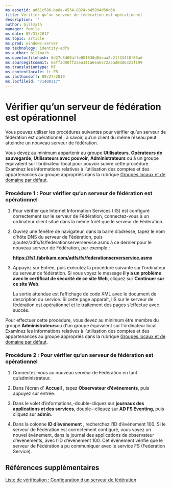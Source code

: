 ```yaml
---
ms.assetid: ad61c586-ba8a-4534-8824-b45994d60c6b
title: Vérifier qu’un serveur de fédération est opérationnel
description: ''
author: billmath
manager: femila
ms.date: 05/31/2017
ms.topic: article
ms.prod: windows-server
ms.technology: identity-adfs
ms.author: billmath
ms.openlocfilehash: 6d27c8d69affe001630d8deaa2c21f334f8f86ad
ms.sourcegitcommit: 6aff3d88ff22ea141a6ea6572a5ad8dd6321f199
ms.translationtype: MT
ms.contentlocale: fr-FR
ms.lasthandoff: 09/27/2019
ms.locfileid: "71408317"
---
```

# <a name="verify-that-a-federation-server-is-operational"></a>Vérifier qu’un serveur de fédération est opérationnel


Vous pouvez utiliser les procédures suivantes pour vérifier qu’un serveur de fédération est opérationnel ; à savoir, qu’un client du même réseau peut atteindre un nouveau serveur de fédération.  
  
Vous devez au minimum appartenir au groupe **Utilisateurs**, **Opérateurs de sauvegarde**, **Utilisateurs avec pouvoir**, **Administrateurs** ou à un groupe équivalent sur l’ordinateur local pour pouvoir suivre cette procédure.  Examinez les informations relatives à l’utilisation des comptes et des appartenances au groupe appropriés dans la rubrique [Groupes locaux et de domaine par défaut](https://go.microsoft.com/fwlink/?LinkId=83477).   
  
### <a name="procedure-1-to-verify-that-a-federation-server-is-operational"></a>Procédure 1 : Pour vérifier qu’un serveur de fédération est opérationnel  
  
1.  Pour vérifier que Internet Information Services \(IIS\) est configuré correctement sur le serveur de Fédération, connectez-vous à un ordinateur client situé dans la même forêt que le serveur de Fédération.  
  
2.  Ouvrez une fenêtre de navigateur, dans la barre d’adresse, tapez le nom d’hôte DNS du serveur de Fédération, puis ajoutez/adfs/fs/federationserverservice.asmx à ce dernier pour le nouveau serveur de Fédération, par exemple :  
  
    **https://fs1.fabrikam.com/adfs/fs/federationserverservice.asmx**  
  
3.  Appuyez sur Entrée, puis exécutez la procédure suivante sur l’ordinateur du serveur de fédération. Si vous voyez le message **il y a un problème avec le certificat de sécurité de ce site Web**, cliquez sur **Continuer sur ce site Web**.  
  
    La sortie attendue est l’affichage de code XML avec le document de description du service. Si cette page apparaît, IIS sur le serveur de fédération est opérationnel et le traitement des pages s’effectue avec succès.  
  
Pour effectuer cette procédure, vous devez au minimum être membre du groupe **Administrateurs**ou d'un groupe équivalent sur l'ordinateur local.  Examinez les informations relatives à l’utilisation des comptes et des appartenances au groupe appropriés dans la rubrique [Groupes locaux et de domaine par défaut](https://go.microsoft.com/fwlink/?LinkId=83477).   
  
### <a name="procedure-2-to-verify-that-a-federation-server-is-operational"></a>Procédure 2 : Pour vérifier qu’un serveur de fédération est opérationnel  
  
1.  Connectez-vous au nouveau serveur de Fédération en tant qu’administrateur.  
  
2.  Dans l’écran d' **Accueil** , tapez **Observateur d’événements**, puis appuyez sur entrée.  
  
3.  Dans le volet d’informations,\-double-cliquez sur **journaux des applications et des services**, double\--cliquez sur **AD FS Eventing**, puis cliquez sur **admin**.  
  
4.  Dans la colonne **ID d’événement** , recherchez l’ID d’événement 100. Si le serveur de Fédération est correctement configuré, vous voyez un nouvel événement, dans le journal des applications de observateur d’événements, avec l’ID d’événement 100. Cet événement vérifie que le serveur de Fédération a pu communiquer avec le service FS (Federation Service).  
  
## <a name="additional-references"></a>Références supplémentaires  
[Liste de vérification : Configuration d’un serveur de fédération](Checklist--Setting-Up-a-Federation-Server.md)  
  


